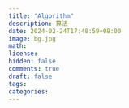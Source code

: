 ```yaml
---
title: "Algorithm"
description: 算法
date: 2024-02-24T17:48:59+08:00
image: bg.jpg
math: 
license: 
hidden: false
comments: true
draft: false
tags:
categories:
---
```

